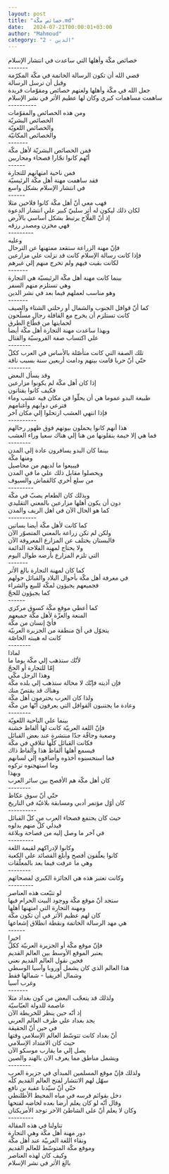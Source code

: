 ```yaml
---
layout: post
title: "خصائص مكّة.md"
date:   2024-07-21T00:00:01+03:00
author: "Mahmoud"
category: "2 - الدين"
---
```

خصائص مكّة وأهلها التي ساعدت في انتشار الإسلام\
\-\-\-\-\-\--\
قضي الله أن تكون الرسالة الخاتمة في مكّة المكرّمة\
وقبل أن ترسل الرسالة\
جعل الله في مكّة وأهلها ولغتهم خصائص ومقوّمات
فريدة\
ساهمت مساهمات كبري وكان لها عظيم الأثر في نشر
الإسلام\
\-\-\-\-\-\-\-\-\--\
ومن هذه الخصائص والمقوّمات\
الخصائص البشريّة\
والخصائص اللغويّة\
والخصائص المكانيّة\
\-\-\-\-\-\--\
فمن الخصائص البشريّة لأهل مكّة\
أنّهم كانوا تجّارا فصحاء ومحاربين\
\-\-\-\-\--\
فمن ناحية امتهانهم للتجارة\
فقد ساهمت مهنة أهل مكّة الرئيسيّة\
في انتشار الإسلام بشكل واسع\
\-\-\-\-\--\
فهب معي أنّ أهل مكّة كانوا فلاحين مثلا\
لكان ذلك ليكون له أثر سلبيّ كبير علي انتشار
الدعوة\
إذ أنّ الفلّاح يرتبط بشكل أساسي بالأرض\
فهي مخزن ومصدر رزقه\
\-\-\-\-\-\-\-\--\
وعليه\
فإنّ مهنة الزراعة ستقعد ممتهنها عن الترحال\
فإذا كانت رسالة الإسلام كانت قد نزلت علي مزارعين\
لكانت بقيت فيهم ولم تخرج منهم إلي غيرهم\
\-\-\-\-\-\--\
بينما كانت مهنة أهل مكّة الرئيسيّة هي التجارة\
وهي تستلزم منهم السفر\
وهو مناسب لعملهم فيما بعد في نشر الدين\
\-\-\-\-\-\--\
كما أنّ قوافل الجنوب والشمال أو رحلتي الشتاء
والصيف\
كانت تستلزم أن يخرج مع القافلة رجال مسلّحون\
لحمايتها من قطّاع الطرق\
وبهذا ساعدت مهنة التجارة أهل مكّة أيضا\
علي اكتساب صفة الفروسيّة والقتال\
\-\-\-\-\-\-\--\
تلك الصفة التي كانت متأصّلة بالأساس في العرب ككلّ\
حتّي أنّ حربا قامت بينهم ودامت أربعين سنة بسبب
ناقة\
\-\-\-\-\-\-\--\
وقد يسأل البعض\
إذا كان أهل مكّة لم يكونوا مزارعين\
فكيف كانوا يقتاتون\
طبيعة البدو عموما هي أن يحلّوا في مكان فيه عشب
وماء\
فترعي دوابهم وأغنامهم\
فإذا انتهي العشب ارتحلوا إلي مكان آخر\
\-\-\-\-\-\-\-\-\--\
هذا أنهم كانوا يحملون بيوتهم فوق ظهور رحالهم\
فما هي إلا خيمة ينقلونها من هنا إلي هناك سعيا وراء
العشب\
\-\-\-\-\-\-\--\
بينما كان البدو يسافرون عادة إلي المدن\
ومنها مكّة\
فيبيعوا ما لديهم من محاصيل\
ويحصلوا مقابل ذلك علي ما في المدن\
من سلع أخري كالقماش والسيوف\
\-\-\-\-\-\-\-\--\
وبذلك كان الطعام يصبّ في مكّة\
دون أن يكون أهلها مزارعين بالمعني التقليدي\
كما هو الحال الآن في اهل الريف والمدن\
\-\-\-\-\-\-\-\-\--\
كما كانت لأهل مكّة أيضا بساتين\
ولكن لم تكن زراعة بالمعني المتصوّر الآن\
فالبستان يختلف عن المزارع المعروفة الآن\
ولا يحتاج لمهنة الفلاحة الدائمة\
التي تلزم المزارع بأرضه طوال اليوم\
\-\-\-\-\-\--\
كما كان لمهنة التجارة بالغ الأثر\
في معرفة أهل مكّة بأحوال البلاد والقبائل حولهم\
فجميعهم يجيؤون لمكّة للبيع والشراء\
كما يجيؤون للحجّ\
\-\-\-\-\--\
كما أعطي موقع مكّة كسوق مركزي\
المنعة والعزّة لأهل مكّة جميعهم\
فأيّ إنسان من مكّة\
يتجوّل في أيّ منطقة من الجزيرة العربيّة\
كانت له هيبته الخاصّة\
\-\-\-\-\-\-\--\
لماذا\
لأنّك ستذهب إلي مكّة يوما ما\
إمّا للتجارة أو الحجّ\
وهذا الرجل مكّي\
فإن آذيته فإنّك لا محالة ستذهب إلي بلده مكّة\
وهناك قد يقتصّ منك\
ولذا كان العرب يحترمون أهل مكّة\
وعادة ما يجتنبون القوافل التي يعرفون أنّها من مكّة\
\-\-\-\-\-\-\--\
بينما علي الناحية اللغويّة\
فإنّ اللغة العربيّة كانت لها ألفاظ خشنة\
وصعبة وجافّة جدّا منتشرة عند بعض القبائل\
فكانت القبائل كلّها تتلاقي في مكّة\
فيسمع أهلها ألفاظ هذا وألفاظ ذاك\
فما استحسنوه أخذوه وأضافوه إلي لسانهم\
وما استهجنوه تركوه\
وبهذا\
كان أهل مكّة هم الأفصح بين سائر العرب\
\-\-\-\-\-\-\--\
حتّي أنّ سوق عكاظ\
كان أوّل مؤتمر أدبي ومسابقة بلاغيّة في التاريخ\
\-\-\-\-\-\-\-\-\--\
حيث كان يجتمع فصحاء العرب من كلّ القبائل\
فيدلي كلّ منهم بدلوه\
في آخر ما وصل إليه من فصاحة وبلاغة\
\-\-\-\-\-\-\-\--\
وكانوا لإدراكهم لقيمة اللغة\
كانوا يعلّقون أفصح وأبلغ القصائد علي الكعبة\
وهي ما عرفت فيما بعد بالمعلّقات\
\-\-\-\-\-\-\--\
وكانت تعتبر هذه هي الجائزة الكبري لفصحائهم\
\-\-\-\-\-\-\-\--\
لو تتبّعت هذه العناصر\
ستجد أنّ موقع مكّة ووجود البيت الحرام فيها\
ومهنة التجارة التي امتهنها أهلها\
كان لهم عظيم الأثر في أن تكون مكّة\
هي مهد الرسالة الخاتمة ونقطة انطلاق إشعاعها\
\-\-\-\-\--\
اخيرا\
فإنّ موقع مكّة أو الجزيرة العربيّة ككلّ\
يعتبر الموقع الأوسط بين العالم القديم\
فحين نقول العالم القديم نعني\
هذا العالم الذي كان يشمل أوروبا وآسيا الوسطي\
وشمال أفريقيا - شمالها فقط\
وغرب آسيا\
\-\-\-\-\-\--\
ولذلك قد يتعجّب البعض من كون بغداد مثلا\
عاصمة للدولة العبّاسيّة\
إذ أنّه حين ينظر للخريطة الآن\
يجد بغداد علي طرف العالم العربي\
في حين أنّ الحقيقة\
أنّ بغداد كانت تتوسّط العالم الإسلامي وقتها\
حيث كان الامتداد الإسلامي\
يصل إلي ما يقارب موسكو الآن\
ويشمل مناطق مما يعرف الان بالهند والصين\
\-\-\-\-\-\-\--\
ولذلك فإنّ موقع المسلمين المبدأي في جزيرة العرب\
سهّل لهم الانتشار لفتح العالم القديم كلّه\
حتّي أنّ سيّدنا عقبة بن نافع\
دخل بقوائم فرسه في مياه المحيط الأطلنطي\
وقال أنّه لو كان يعلم أرضا بعده لخاضه لفتحها\
وكان لا يعلم أنّ علي الشاطئ الآخر توجد الأمريكتان\
\-\-\-\-\-\-\-\--\
تناولنا في هذه المقالة\
دور مهنة أهل مكّة وهي التجارة\
ونقاء اللغة العربيّة عند أهل مكّة\
وموقع مكّة المتوسّط للعالم القديم\
وكيف كان لهذه العناصر\
بالغ الأثر في نشر الإسلام
